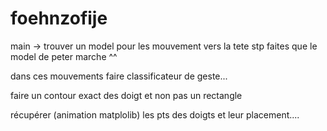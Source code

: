 # foehnzofije




main -> trouver un model pour les mouvement vers la tete stp faites que le model de peter marche ^^

dans ces mouvements faire classificateur de geste... 

faire un contour exact des doigt et non pas un rectangle

récupérer (animation matplolib) les pts des doigts et leur placement....
